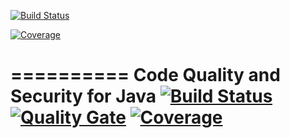 [![Build Status](http://localhost:4200/api/v2/repositories/05f022faaebb4d675e087531c91d80d9/badges/rating)](http://localhost:4200/api/v2/repositories/05f022faaebb4d675e087531c91d80d9)

[![Coverage](https://48cb73d7b9e4.ngrok.io/api/badges?repository_uid=785d95adf341d104866d1d77266efb50&type=quality_gate&token=eyJhbGciOiJFUzI1NiIsInR5cCI6IkpXVCJ9.eyJpZCI6MTYxODQ3NzQ4NDczNCwiaWF0IjoxNjE4NDc3NDg0fQ.uBYKJWTXlOyQ9LSubeSIj-QTJN2HBsP5pZH23GPFqTwmrwJg_5qlenYex7y8BjEc0p6qgflTElZLbUiqZY9eSw)](https://48cb73d7b9e4.ngrok.io/api/badges?repository_uid=785d95adf341d104866d1d77266efb50&type=quality_gate&token=eyJhbGciOiJFUzI1NiIsInR5cCI6IkpXVCJ9.eyJpZCI6MTYxODQ3NzQ4NDczNCwiaWF0IjoxNjE4NDc3NDg0fQ.uBYKJWTXlOyQ9LSubeSIj-QTJN2HBsP5pZH23GPFqTwmrwJg_5qlenYex7y8BjEc0p6qgflTElZLbUiqZY9eSw)

==========
Code Quality and Security for Java [![Build Status](https://api.cirrus-ci.com/github/SonarSource/sonar-java.svg?branch=master)](https://cirrus-ci.com/github/SonarSource/sonar-java) [![Quality Gate](https://next.sonarqube.com/sonarqube/api/project_badges/measure?project=org.sonarsource.java%3Ajava&metric=alert_status)](https://next.sonarqube.com/sonarqube/dashboard?id=org.sonarsource.java%3Ajava) [![Coverage](https://next.sonarqube.com/sonarqube/api/project_badges/measure?project=org.sonarsource.java%3Ajava&metric=coverage)](https://next.sonarqube.com/sonarqube/component_measures/domain/Coverage?id=org.sonarsource.java%3Ajava)
==========
